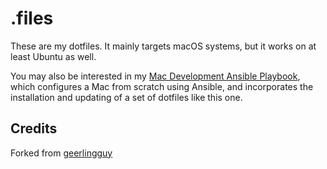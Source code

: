 # .files

These are my dotfiles. It mainly targets macOS systems, but it works on at least Ubuntu as well.

You may also be interested in my [Mac Development Ansible Playbook](https://github.com/dcardellino/macos-devops-setup), which configures a Mac from scratch using Ansible, and incorporates the installation and updating of a set of dotfiles like this one.

## Credits

Forked from [geerlingguy](https://github.com/geerlingguy)